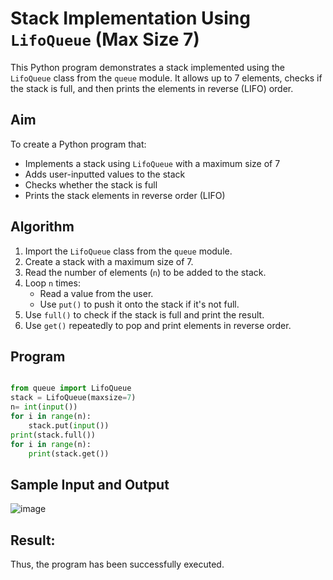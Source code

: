 # Stack Implementation Using `LifoQueue` (Max Size 7) 

This Python program demonstrates a stack implemented using the `LifoQueue` class from the `queue` module. It allows up to 7 elements, checks if the stack is full, and then prints the elements in reverse (LIFO) order.

##  Aim

To create a Python program that:
- Implements a stack using `LifoQueue` with a maximum size of 7
- Adds user-inputted values to the stack
- Checks whether the stack is full
- Prints the stack elements in reverse order (LIFO)

##  Algorithm

1. Import the `LifoQueue` class from the `queue` module.
2. Create a stack with a maximum size of 7.
3. Read the number of elements (`n`) to be added to the stack.
4. Loop `n` times:
   - Read a value from the user.
   - Use `put()` to push it onto the stack if it's not full.
5. Use `full()` to check if the stack is full and print the result.
6. Use `get()` repeatedly to pop and print elements in reverse order.

## Program

```python

from queue import LifoQueue
stack = LifoQueue(maxsize=7)
n= int(input())
for i in range(n):
    stack.put(input())
print(stack.full())
for i in range(n):
    print(stack.get())

```


##  Sample Input and Output

![image](https://github.com/user-attachments/assets/41b95ec9-afdd-429e-a42b-260ab3580653)

## Result:

Thus, the program has been successfully executed.
